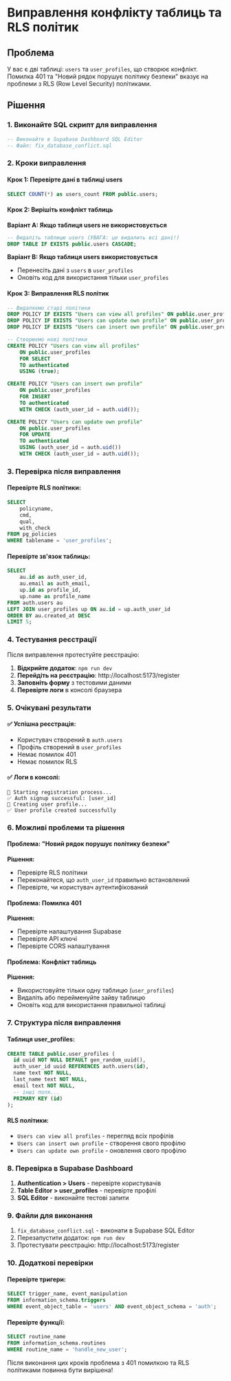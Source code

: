 # Виправлення конфлікту таблиць та RLS політик

## Проблема

У вас є дві таблиці: `users` та `user_profiles`, що створює конфлікт. Помилка 401 та "Новий рядок порушує політику безпеки" вказує на проблеми з RLS (Row Level Security) політиками.

## Рішення

### 1. Виконайте SQL скрипт для виправлення

```sql
-- Виконайте в Supabase Dashboard SQL Editor
-- Файл: fix_database_conflict.sql
```

### 2. Кроки виправлення

#### Крок 1: Перевірте дані в таблиці users
```sql
SELECT COUNT(*) as users_count FROM public.users;
```

#### Крок 2: Вирішіть конфлікт таблиць

**Варіант A: Якщо таблиця users не використовується**
```sql
-- Видаліть таблицю users (УВАГА: це видалить всі дані!)
DROP TABLE IF EXISTS public.users CASCADE;
```

**Варіант B: Якщо таблиця users використовується**
- Перенесіть дані з `users` в `user_profiles`
- Оновіть код для використання тільки `user_profiles`

#### Крок 3: Виправлення RLS політик

```sql
-- Видаляємо старі політики
DROP POLICY IF EXISTS "Users can view all profiles" ON public.user_profiles;
DROP POLICY IF EXISTS "Users can update own profile" ON public.user_profiles;
DROP POLICY IF EXISTS "Users can insert own profile" ON public.user_profiles;

-- Створюємо нові політики
CREATE POLICY "Users can view all profiles"
    ON public.user_profiles
    FOR SELECT
    TO authenticated
    USING (true);

CREATE POLICY "Users can insert own profile"
    ON public.user_profiles
    FOR INSERT
    TO authenticated
    WITH CHECK (auth_user_id = auth.uid());

CREATE POLICY "Users can update own profile"
    ON public.user_profiles
    FOR UPDATE
    TO authenticated
    USING (auth_user_id = auth.uid())
    WITH CHECK (auth_user_id = auth.uid());
```

### 3. Перевірка після виправлення

#### Перевірте RLS політики:
```sql
SELECT 
    policyname,
    cmd,
    qual,
    with_check
FROM pg_policies 
WHERE tablename = 'user_profiles';
```

#### Перевірте зв'язок таблиць:
```sql
SELECT 
    au.id as auth_user_id,
    au.email as auth_email,
    up.id as profile_id,
    up.name as profile_name
FROM auth.users au
LEFT JOIN user_profiles up ON au.id = up.auth_user_id
ORDER BY au.created_at DESC
LIMIT 5;
```

### 4. Тестування реєстрації

Після виправлення протестуйте реєстрацію:

1. **Відкрийте додаток**: `npm run dev`
2. **Перейдіть на реєстрацію**: http://localhost:5173/register
3. **Заповніть форму** з тестовими даними
4. **Перевірте логи** в консолі браузера

### 5. Очікувані результати

#### ✅ Успішна реєстрація:
- Користувач створений в `auth.users`
- Профіль створений в `user_profiles`
- Немає помилок 401
- Немає помилок RLS

#### ✅ Логи в консолі:
```
🚀 Starting registration process...
✅ Auth signup successful: [user_id]
📝 Creating user profile...
✅ User profile created successfully
```

### 6. Можливі проблеми та рішення

#### Проблема: "Новий рядок порушує політику безпеки"
**Рішення:**
- Перевірте RLS політики
- Переконайтеся, що `auth_user_id` правильно встановлений
- Перевірте, чи користувач аутентифікований

#### Проблема: Помилка 401
**Рішення:**
- Перевірте налаштування Supabase
- Перевірте API ключі
- Перевірте CORS налаштування

#### Проблема: Конфлікт таблиць
**Рішення:**
- Використовуйте тільки одну таблицю (`user_profiles`)
- Видаліть або перейменуйте зайву таблицю
- Оновіть код для використання правильної таблиці

### 7. Структура після виправлення

#### Таблиця user_profiles:
```sql
CREATE TABLE public.user_profiles (
  id uuid NOT NULL DEFAULT gen_random_uuid(),
  auth_user_id uuid REFERENCES auth.users(id),
  name text NOT NULL,
  last_name text NOT NULL,
  email text NOT NULL,
  -- інші поля...
  PRIMARY KEY (id)
);
```

#### RLS політики:
- `Users can view all profiles` - перегляд всіх профілів
- `Users can insert own profile` - створення свого профілю
- `Users can update own profile` - оновлення свого профілю

### 8. Перевірка в Supabase Dashboard

1. **Authentication > Users** - перевірте користувачів
2. **Table Editor > user_profiles** - перевірте профілі
3. **SQL Editor** - виконайте тестові запити

### 9. Файли для виконання

1. `fix_database_conflict.sql` - виконати в Supabase SQL Editor
2. Перезапустити додаток: `npm run dev`
3. Протестувати реєстрацію: http://localhost:5173/register

### 10. Додаткові перевірки

#### Перевірте тригери:
```sql
SELECT trigger_name, event_manipulation 
FROM information_schema.triggers 
WHERE event_object_table = 'users' AND event_object_schema = 'auth';
```

#### Перевірте функції:
```sql
SELECT routine_name 
FROM information_schema.routines 
WHERE routine_name = 'handle_new_user';
```

Після виконання цих кроків проблема з 401 помилкою та RLS політиками повинна бути вирішена! 